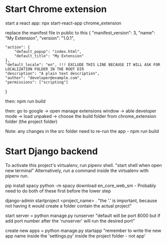 <h1>Start Chrome extension</h1>
start a react app: npx start-react-app chrome_extension

replace the manifest file in public to this
{
    "manifest_version": 3,
    "name": "My Extension",
    "version": "1.0.1",

    "action": {
        "default_popup": "index.html",
        "default_title": "My Extension"
    },
    "default_locale": "en", !!! EXCLUDE THIS LINE BECAUSE IT WILL ASK FOR LOCALIZATION FOLDER IN THE ROOT DIR
    "description": "A plain text description",
    "author": "developer@example.com",
    "permissions": ["scripting"]
}

then: npm run build

then: go to google -> open manage extensions window -> able developer mode -> load unpaked -> choose the build folder from chrome_extension folder (the project folder)

Note: any changes in the src folder need to re-run the app - npm run build

<h1>Start Django backend</h1>
To activate this project's virtualenv, run pipenv shell.  "start shell when open new terminal"
Alternatively, run a command inside the virtualenv with pipenv run.

pip install spacy
python -m spacy download en_core_web_sm    - Probably need to do both of these first before the lower step

django-admin startproject <project_name> .   "the '.' is important, because not having it would create a folder contain the actual project"

start server = python manage.py runserver   "default will be port 8000 but if add port number after the 'runserver' will run the desired port"

create new apps = python manage.py startapp <appname>   "remember to write the new app name inside the 'settings.py' inside the project folder - not app'
